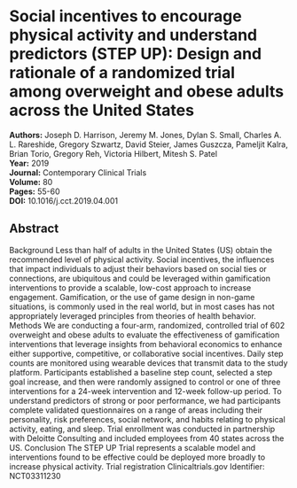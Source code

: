 # Social incentives to encourage physical activity and understand predictors (STEP UP): Design and rationale of a randomized trial among overweight and obese adults across the United States

**Authors:** Joseph D. Harrison, Jeremy M. Jones, Dylan S. Small, Charles A. L. Rareshide, Gregory Szwartz, David Steier, James Guszcza, Pameljit Kalra, Brian Torio, Gregory Reh, Victoria Hilbert, Mitesh S. Patel  
**Year:** 2019  
**Journal:** Contemporary Clinical Trials  
**Volume:** 80  
**Pages:** 55-60  
**DOI:** 10.1016/j.cct.2019.04.001  

## Abstract
Background
Less than half of adults in the United States (US) obtain the recommended level of physical activity. Social incentives, the influences that impact individuals to adjust their behaviors based on social ties or connections, are ubiquitous and could be leveraged within gamification interventions to provide a scalable, low-cost approach to increase engagement. Gamification, or the use of game design in non-game situations, is commonly used in the real world, but in most cases has not appropriately leveraged principles from theories of health behavior.
Methods
We are conducting a four-arm, randomized, controlled trial of 602 overweight and obese adults to evaluate the effectiveness of gamification interventions that leverage insights from behavioral economics to enhance either supportive, competitive, or collaborative social incentives. Daily step counts are monitored using wearable devices that transmit data to the study platform. Participants established a baseline step count, selected a step goal increase, and then were randomly assigned to control or one of three interventions for a 24-week intervention and 12-week follow-up period. To understand predictors of strong or poor performance, we had participants complete validated questionnaires on a range of areas including their personality, risk preferences, social network, and habits relating to physical activity, eating, and sleep. Trial enrollment was conducted in partnership with Deloitte Consulting and included employees from 40 states across the US.
Conclusion
The STEP UP Trial represents a scalable model and interventions found to be effective could be deployed more broadly to increase physical activity.
Trial registration
Clinicaltrials.gov Identifier: NCT03311230

